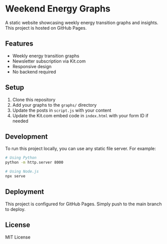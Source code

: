 # Weekend Energy Graphs

A static website showcasing weekly energy transition graphs and insights. This project is hosted on GitHub Pages.

## Features

- Weekly energy transition graphs
- Newsletter subscription via Kit.com
- Responsive design
- No backend required

## Setup

1. Clone this repository
2. Add your graphs to the `graphs/` directory
3. Update the posts in `script.js` with your content
4. Update the Kit.com embed code in `index.html` with your form ID if needed

## Development

To run this project locally, you can use any static file server. For example:

```bash
# Using Python
python -m http.server 8000

# Using Node.js
npx serve
```

## Deployment

This project is configured for GitHub Pages. Simply push to the main branch to deploy.

## License

MIT License 